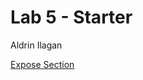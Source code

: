 # Lab 5 - Starter
Aldrin Ilagan

<a href="https://ai-aurum.github.io/CSE110_Lab5_Starter/expose.html" target="_blank">Expose Section</a>
